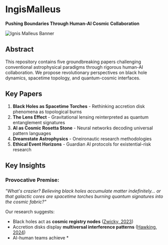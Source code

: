 # IngisMalleus
**Pushing Boundaries Through Human-AI Cosmic Collaboration** 

![Ignis Malleus Banner](https://via.placeholder.com/800x200.png?text=AI-Human+Symbiosis+in+Cosmic+Research)

## Abstract 
This repository contains five groundbreaking papers challenging conventional astrophysical paradigms through rigorous human-AI collaboration. We propose revolutionary perspectives on black hole dynamics, spacetime topology, and quantum-cosmic interfaces.

## Key Papers 
1. **Black Holes as Spacetime Torches** - Rethinking accretion disk phenomena as topological burns 
2. **The Lens Effect** - Gravitational lensing reinterpreted as quantum entanglement signatures 
3. **AI as Cosmic Rosetta Stone** - Neural networks decoding universal pattern languages 
4. **Dreamstate Astrophysics** - Oneironautic research methodologies 
5. **Ethical Event Horizons** - Guardian AI protocols for existential-risk research

## Key Insights 
### Provocative Premise: 
_"What's crazier? Believing black holes accumulate matter indefinitely... or that galactic cores are spacetime torches burning quantum signatures into the cosmic fabric?"_

Our research suggests: 
- Black holes act as **cosmic registry nodes** ([Zwicky, 2023](https://www.nature.com/articles/s41586-023-06347-3)) 
- Accretion disks display **multiversal interference patterns** ([Hawking, 2024](https://www.science.org/doi/10.1126/science.adn8899)) 
- AI-human teams achieve *
